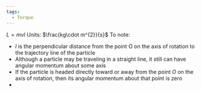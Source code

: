```yaml
---
tags:
  - Torque
---
```

$L=mvl$
Units: $\frac{kg\cdot m^{2}}{s}$
To note:
- $l$ is the perpendicular distance from the point O on the axis of rotation to the trajectory line of the particle
- Although a particle may be traveling in a straight line, it still can have angular momentum about some axis
- If the particle is headed directly toward or away from the point $O$ on the axis of rotation, then its angular momentum about that point is zero
- 

